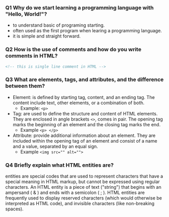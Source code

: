 ### Q1 Why do we start learning a programming language with "Hello, World!"?
- to understand basic of programing starting.
- often used as the first program when learing a programming language.
- it is simple and straight forward.

### Q2 How is the use of comments and how do you write comments in HTML?
```html
<!-- this is single line comment in HTML -->
```

### Q3 What are elements, tags, and attributes, and the difference between them?
- Element: is defined by starting tag, content, and an ending tag. The content include text, other elements, or a combination of both.
    - Example: `<p>`
- Tag: are used to define the structure and content of HTML elements. They are enclosed in angle brackets `<>`, comes in pair. The opening tag marks the beginning of an element and the closing tag marks the end.
    - Example `<p> </p>`
- Attribute: provide additional information about an element. They are included within the opening tag of an element and consist of a name and a value, separated by an equal sign.
    - Example `<img src="" alt="">`

### Q4 Briefly explain what HTML entities are?
entities are special codes that are used to represent characters that have a special meaning in HTML markup, but cannot be expressed using regular characters.
An HTML entity is a piece of text ("string") that begins with an ampersand ( & ) and ends with a semicolon ( ; ). HTML entities are frequently used to display reserved characters (which would otherwise be interpreted as HTML code), and invisible characters (like non-breaking spaces).